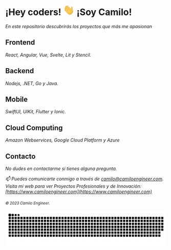 # ¡Hey coders!  <img width="35" src="https://github.com/camiloengineer/camiloengineer/blob/main/resources/img/waving.gif" alt="hand" /> ¡Soy Camilo!

_En este repositorio descubrirás los proyectos que más me apasionan_

## Frontend

_React, Angular, Vue, Svelte, Lit y Stencil._

## Backend 

_Nodejs, .NET, Go y Java._

## Mobile

_SwiftUI, UIKit, Flutter y Ionic._

## Cloud Computing

_Amazon Webservices, Google Cloud Platform y Azure_

## Contacto

_No dudes en contactarme si tienes alguna pregunta._

_📫 Puedes comunicarte conmigo a través de [camilo@camiloengineer.com](camilo@camiloengineer.com)._
_Visita mi web para ver Proyectos Profesionales y de Innovación: [https://www.camiloengineer.com](https://www.camiloengineer.com)_

_<sub>© 2023 Camilo Engineer.<sub>_

_<img  src="https://github.com/camiloengineer/camiloengineer/blob/main/resources/img/grid-snake.svg" alt="snake" />_
